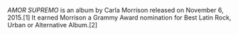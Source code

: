 _AMOR SUPREMO_ is an album by Carla Morrison released on November 6, 2015.[1] It earned Morrison a Grammy Award nomination for Best Latin Rock, Urban or Alternative Album.[2]
